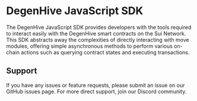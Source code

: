 # DegenHive JavaScript SDK

The DegenHive JavaScript SDK provides developers with the tools required to interact easily with the DegenHive smart contracts on the Sui Network. This SDK abstracts away the complexities of directly interacting with move modules, offering simple asynchronous methods to perform various on-chain actions such as querying contract states and executing transactions.

## Support
If you have any issues or feature requests, please submit an issue on our GitHub issues page. For more direct support, join our Discord community.




